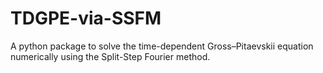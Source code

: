 # TDGPE-via-SSFM
A python package to solve the time-dependent Gross–Pitaevskii equation numerically using the Split-Step Fourier method.
